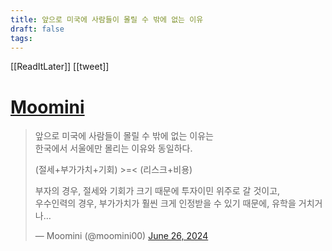 ```yaml
---
title: 앞으로 미국에 사람들이 몰릴 수 밖에 없는 이유
draft: false
tags:
---
```

 

[[ReadItLater]] [[tweet]]

# [Moomini](https://twitter.com/moomini00/status/1805777370714095905)

> 앞으로 미국에 사람들이 몰릴 수 밖에 없는 이유는  
> 한국에서 서울에만 몰리는 이유와 동일하다.  
>   
> (절세+부가가치+기회) >=< (리스크+비용)  
>   
> 부자의 경우, 절세와 기회가 크기 때문에 투자이민 위주로 갈 것이고,  
> 우수인력의 경우, 부가가치가 훨씬 크게 인정받을 수 있기 때문에, 유학을 거치거나…
> 
> — Moomini (@moomini00) [June 26, 2024](https://twitter.com/moomini00/status/1805777370714095905?ref_src=twsrc%5Etfw)